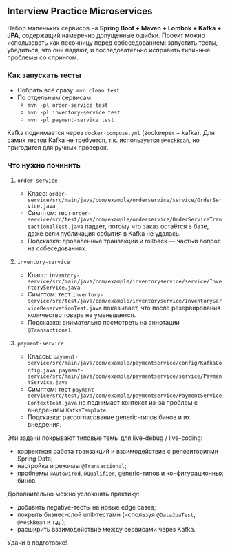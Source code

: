 ## Interview Practice Microservices

Набор маленьких сервисов на **Spring Boot + Maven + Lombok + Kafka + JPA**, содержащий намеренно допущенные ошибки. Проект можно использовать как песочницу перед собеседованием: запустить тесты, убедиться, что они падают, и последовательно исправить типичные проблемы со спрингом.

### Как запускать тесты
- Собрать всё сразу: `mvn clean test`  
- По отдельным сервисам:
  - `mvn -pl order-service test`
  - `mvn -pl inventory-service test`
  - `mvn -pl payment-service test`

Kafka поднимается через `docker-compose.yml` (zookeeper + kafka). Для самих тестов Kafka не требуется, т.к. используется `@MockBean`, но пригодится для ручных проверок.

### Что нужно починить

1. `order-service`  
   - Класс: `order-service/src/main/java/com/example/orderservice/service/OrderService.java`  
   - Симптом: тест `order-service/src/test/java/com/example/orderservice/OrderServiceTransactionalTest.java` падает, потому что заказ остаётся в базе, даже если публикация события в Kafka не удалась.  
   - Подсказка: проваленные транзакции и rollback — частый вопрос на собеседованиях.

2. `inventory-service`  
   - Класс: `inventory-service/src/main/java/com/example/inventoryservice/service/InventoryService.java`  
   - Симптом: тест `inventory-service/src/test/java/com/example/inventoryservice/InventoryServiceReservationTest.java` показывает, что после резервирования количество товара не уменьшается.  
   - Подсказка: внимательно посмотреть на аннотации `@Transactional`.

3. `payment-service`  
   - Классы: `payment-service/src/main/java/com/example/paymentservice/config/KafkaConfig.java`, `payment-service/src/main/java/com/example/paymentservice/service/PaymentService.java`  
   - Симптом: тест `payment-service/src/test/java/com/example/paymentservice/PaymentServiceContextTest.java` не поднимает контекст из-за проблем с внедрением `KafkaTemplate`.  
   - Подсказка: рассогласование generic-типов бинов и их внедрения.

Эти задачи покрывают типовые темы для live-debug / live-coding:
- корректная работа транзакций и взаимодействие с репозиториями Spring Data;
- настройка и режимы `@Transactional`;
- проблемы `@Autowired`, `@Qualifier`, generic-типов и конфигурационных бинов.

Дополнительно можно усложнять практику:
- добавить negative-тесты на новые edge cases;
- покрыть бизнес-слой unit-тестами (используя `@DataJpaTest`, `@MockBean` и т.д.);
- расширить взаимодействие между сервисами через Kafka.

Удачи в подготовке!
